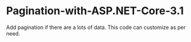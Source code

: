 # Pagination-with-ASP.NET-Core-3.1

Add pagination if there are a lots of data. This code can customize as per need.
